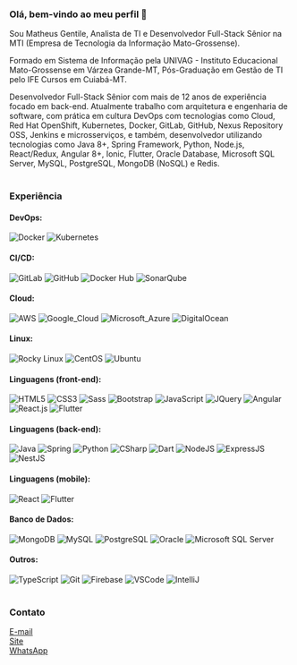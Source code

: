 ### Olá, bem-vindo ao meu perfil 👋
Sou Matheus Gentile, Analista de TI e Desenvolvedor Full-Stack Sênior na MTI (Empresa de Tecnologia da Informação Mato-Grossense).

Formado em Sistema de Informação pela UNIVAG - Instituto Educacional Mato-Grossense em Várzea Grande-MT, Pós-Graduação em Gestão de TI pelo IFE Cursos em Cuiabá-MT.

Desenvolvedor Full-Stack Sênior com mais de 12 anos de experiência focado em back-end. Atualmente trabalho com arquitetura e engenharia de software, com prática em cultura DevOps com tecnologias como Cloud, Red Hat OpenShift, Kubernetes, Docker, GitLab, GitHub, Nexus Repository OSS, Jenkins e microsserviços, e também, desenvolvedor utilizando tecnologias como Java 8+, Spring Framework, Python, Node.js, React/Redux, Angular 8+, Ionic, Flutter, Oracle Database, Microsoft SQL Server, MySQL, PostgreSQL, MongoDB (NoSQL) e Redis.<br><br>

### Experiência

#### DevOps:

![Docker](https://img.shields.io/badge/docker%20-%230db7ed.svg?&style=for-the-badge&logo=docker&logoColor=white)
![Kubernetes](https://img.shields.io/badge/kubernetes%20-%230db7ed.svg?&style=for-the-badge&logo=kubernetes&logoColor=white)

#### CI/CD:

![GitLab](https://img.shields.io/badge/gitlab%20-%23FF9900.svg?&style=for-the-badge&logo=gitlab&logoColor=white)
![GitHub](https://img.shields.io/badge/github%20-%23121011.svg?&style=for-the-badge&logo=github&logoColor=white)
![Docker Hub](https://img.shields.io/badge/docker_hub%20-%230db7ed.svg?&style=for-the-badge&logo=docker&logoColor=white)
![SonarQube](https://img.shields.io/badge/sonarqube%20-%23007ACC.svg?&style=for-the-badge&logo=sonarqube&logoColor=white)

#### Cloud:

![AWS](https://img.shields.io/badge/AWS%20-%23FF9900.svg?&style=for-the-badge&logo=amazon-aws&logoColor=white)
![Google_Cloud](https://img.shields.io/badge/Google%20Cloud%20-%234285F4.svg?&style=for-the-badge&logo=google-cloud&logoColor=white)
![Microsoft_Azure](https://img.shields.io/badge/azure%20-%230072C6.svg?&style=for-the-badge&logo=azure-devops&logoColor=white)
![DigitalOcean](https://img.shields.io/badge/DigitalOcean-%230167ff.svg?&style=for-the-badge&logo=digitalOcean&logoColor=white")

#### Linux:

![Rocky Linux](https://img.shields.io/badge/rock_linux%20-%236DB33F.svg?&style=for-the-badge&logo=rockylinux&logoColor=white)
![CentOS](https://img.shields.io/badge/centos%20-%2320232a.svg?&style=for-the-badge&logo=centos&logoColor=white)
![Ubuntu](https://img.shields.io/badge/ubuntu%20-%23E34F26.svg?&style=for-the-badge&logo=ubuntu&logoColor=white)

#### Linguagens (front-end):

![HTML5](https://img.shields.io/badge/html5%20-%23E34F26.svg?&style=for-the-badge&logo=html5&logoColor=white)
![CSS3](https://img.shields.io/badge/css3%20-%231572B6.svg?&style=for-the-badge&logo=css3&logoColor=white)
![Sass](https://img.shields.io/badge/SASS%20-hotpink.svg?&style=for-the-badge&logo=SASS&logoColor=white)
![Bootstrap](https://img.shields.io/badge/bootstrap%20-%23563D7C.svg?&style=for-the-badge&logo=bootstrap&logoColor=white)
![JavaScript](https://img.shields.io/badge/javascript%20-%23323330.svg?&style=for-the-badge&logo=javascript&logoColor=%23F7DF1E)
![JQuery](https://img.shields.io/badge/jquery%20-%230769AD.svg?&style=for-the-badge&logo=jquery&logoColor=white)
![Angular](https://img.shields.io/badge/angular%20-%23DD0031.svg?&style=for-the-badge&logo=angular&logoColor=white)
![React.js](https://img.shields.io/badge/react.js%20-%2320232a.svg?&style=for-the-badge&logo=react&logoColor=%2361DAFB)
![Flutter](https://img.shields.io/badge/Flutter%20-%2302569B.svg?&style=for-the-badge&logo=Flutter&logoColor=white)

#### Linguagens (back-end):

![Java](https://img.shields.io/badge/java-%23ED8B00.svg?&style=for-the-badge&logo=java&logoColor=white)
![Spring](https://img.shields.io/badge/spring%20-%236DB33F.svg?&style=for-the-badge&logo=spring&logoColor=white)
![Python](https://img.shields.io/badge/python%20-%23039BE5.svg?&style=for-the-badge&logo=python&logoColor=white)
![CSharp](https://img.shields.io/badge/c%23%20-%23239120.svg?&style=for-the-badge&logo=c-sharp&logoColor=white)
![Dart](https://img.shields.io/badge/dart-%230175C2.svg?&style=for-the-badge&logo=dart&logoColor=white)
![NodeJS](https://img.shields.io/badge/node.js%20-%2343853D.svg?&style=for-the-badge&logo=node.js&logoColor=white)
![ExpressJS](https://img.shields.io/badge/express.js%20-%23404d59.svg?&logo=express&style=for-the-badge)
![NestJS](https://img.shields.io/badge/nestjs%20-%23E0234E.svg?&style=for-the-badge&logo=nestjs&logoColor=white)

#### Linguagens (mobile):

![React](https://img.shields.io/badge/react_native%20-%2320232a.svg?&style=for-the-badge&logo=react&logoColor=%2361DAFB)
![Flutter](https://img.shields.io/badge/Flutter%20-%2302569B.svg?&style=for-the-badge&logo=Flutter&logoColor=white)

#### Banco de Dados:

![MongoDB](https://img.shields.io/badge/MongoDB-%234ea94b.svg?&style=for-the-badge&logo=mongodb&logoColor=white)
![MySQL](https://img.shields.io/badge/mysql-%2300f.svg?&style=for-the-badge&logo=mysql&logoColor=white)
![PostgreSQL](https://img.shields.io/badge/postgresql-%23316192.svg?&style=for-the-badge&logo=postgresql&logoColor=white)
![Oracle](https://img.shields.io/badge/oracle%20-%23F00000.svg?&style=for-the-badge&logo=oracle&logoColor=white)
![Microsoft SQL Server](https://img.shields.io/badge/-SQL%20Server-CC2927?style=for-the-badge&logo=microsoft-sql-server&logoColor=white)

#### Outros:

![TypeScript](https://img.shields.io/badge/typescript%20-%23007ACC.svg?&style=for-the-badge&logo=typescript&logoColor=white)
![Git](https://img.shields.io/badge/git%20-%23F05033.svg?&style=for-the-badge&logo=git&logoColor=white)
![Firebase](https://img.shields.io/badge/firebase%20-%23039BE5.svg?&style=for-the-badge&logo=firebase)
![VSCode](https://img.shields.io/badge/-VSCode-007ACC?style=for-the-badge&logo=visual-studio-code&logoColor=white)
![IntelliJ](https://img.shields.io/badge/-IntelliJ%20IDEA-black?style=for-the-badge&logo=intellij-idea&logoColor=white)<br><br>

### Contato

[E-mail](mailto:matheus@gentile.dev)<br>
[Site](https://gentile.dev/)<br>
[WhatsApp](https://api.whatsapp.com/send?phone=5565999317464)
